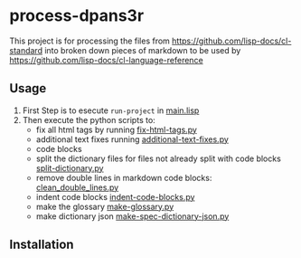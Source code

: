 # process-dpans3r

This project is for processing the files from <https://github.com/lisp-docs/cl-standard> into broken down pieces of markdown to be used by <https://github.com/lisp-docs/cl-language-reference>

## Usage

1. First Step is to esecute `run-project` in [main.lisp](/src/main.lisp)
2. Then execute the python scripts to:
   - fix all html tags by running [fix-html-tags.py](/fix-html-tags.py)
   - additional text fixes running [additional-text-fixes.py](/additional-text-fixes.py)
   - code blocks
   - split the dictionary files for files not already split with code blocks [split-dictionary.py](/split-dictionary.py)
   - remove double lines in markdown code blocks: [clean_double_lines.py](/clean_double_lines.py)
   - indent code blocks [indent-code-blocks.py](/indent-code-blocks.py)
   - make the glossary [make-glossary.py](/make-glossary.py)
   - make dictionary json [make-spec-dictionary-json.py](/make-spec-dictionary-json.py)

## Installation
